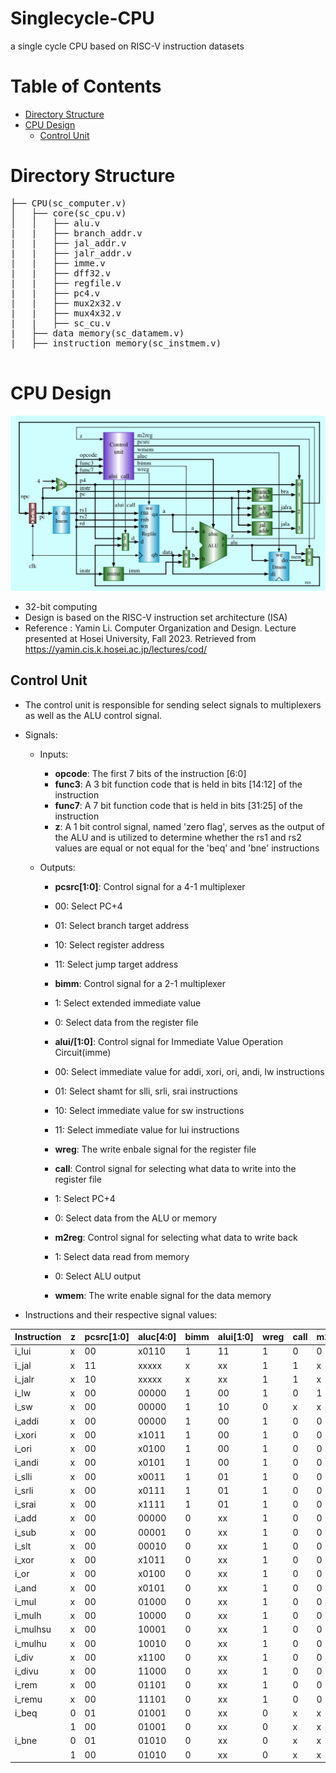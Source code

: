 # Singlecycle-CPU
a single cycle CPU based on RISC-V instruction datasets

Table of Contents
=================

* [Directory Structure](#directory-structure)
* [CPU Design](#cpu-design)
   * [Control Unit](#control-unit)

# Directory Structure
<pre>
├── CPU(sc_computer.v)
│   ├── core(sc_cpu.v)
│   │   ├── alu.v
|   |   ├── branch_addr.v
|   |   ├── jal_addr.v
|   |   ├── jalr_addr.v
|   |   ├── imme.v
|   |   ├── dff32.v
|   |   ├── regfile.v
|   |   ├── pc4.v
|   |   ├── mux2x32.v
|   |   ├── mux4x32.v
|   |   ├── sc_cu.v
|   ├── data memory(sc_datamem.v)
|   ├── instruction memory(sc_instmem.v)
  </pre>
  
# CPU Design
![](singlecycle.png)
- 32-bit computing  
- Design is based on the RISC-V instruction set architecture (ISA)
- Reference : Yamin Li. Computer Organization and Design. Lecture presented at Hosei University, Fall 2023. Retrieved from https://yamin.cis.k.hosei.ac.jp/lectures/cod/

## Control Unit
- The control unit is responsible for sending select signals to multiplexers as well as the ALU control signal.
- Signals:
	- Inputs:
		- **opcode**: The first 7 bits of the instruction \[6:0]	
		- **func3**: A 3 bit function code that is held in bits \[14:12] of the instruction 
		- **func7**: A 7 bit function code that is held in bits \[31:25] of the instruction
		- **z**: A 1 bit control signal, named 'zero flag', serves as the output of the ALU and is utilized to determine whether the rs1 and rs2 values are equal or not equal for the 'beq' and 'bne' instructions

	
	- Outputs:
		- **pcsrc\[1:0]**: Control signal for a 4-1 multiplexer
         - 00: Select PC+4
         - 01: Select branch target address
         - 10: Select register address
         - 11: Select jump target address

		 - **bimm**: Control signal for a 2-1 multiplexer
        - 1: Select extended immediate value
        - 0: Select data from the register file
          
		 - **alui/[1:0]**: Control signal for Immediate Value Operation Circuit(imme)
        - 00: Select immediate value for addi, xori, ori, andi, lw instructions
        - 01: Select shamt for slli, srli, srai instructions
        - 10: Select immediate value for sw instructions
        - 11: Select immediate value for lui instructions

		 - **wreg**: The write enbale signal for the register file
		 - **call**: Control signal for selecting what data to write into the register file
        - 1: Select PC+4
        - 0: Select data from the ALU or memory
		 - **m2reg**: Control signal for selecting what data to write back
       - 1: Select data read from memory
       - 0: Select ALU output
      - **wmem**: The write enable signal for the data memory

- Instructions and their respective signal values:
  
| Instruction    | z | pcsrc[1:0] | aluc[4:0] | bimm | alui[1:0] | wreg | call | m2reg | wmem |
| ------- | - | --------- | --------- | ---- | -------- | ---- | ---- | ----- | ---- |
| i_lui   | x | 00        | x0110     | 1    | 11       | 1    | 0    | 0     | 0    |
| i_jal   | x | 11        | xxxxx     | x    | xx       | 1    | 1    | x     | 0    |
| i_jalr  | x | 10        | xxxxx     | x    | xx       | 1    | 1    | x     | 0    |
| i_lw    | x | 00        | 00000     | 1    | 00       | 1    | 0    | 1     | 0    |
| i_sw    | x | 00        | 00000     | 1    | 10       | 0    | x    | x     | 1    |
| i_addi  | x | 00        | 00000     | 1    | 00       | 1    | 0    | 0     | 0    |
| i_xori  | x | 00        | x1011     | 1    | 00       | 1    | 0    | 0     | 0    |
| i_ori   | x | 00        | x0100     | 1    | 00       | 1    | 0    | 0     | 0    |
| i_andi  | x | 00        | x0101     | 1    | 00       | 1    | 0    | 0     | 0    |
| i_slli  | x | 00        | x0011     | 1    | 01       | 1    | 0    | 0     | 0    |
| i_srli  | x | 00        | x0111     | 1    | 01       | 1    | 0    | 0     | 0    |
| i_srai  | x | 00        | x1111     | 1    | 01       | 1    | 0    | 0     | 0    |
| i_add   | x | 00        | 00000     | 0    | xx       | 1    | 0    | 0     | 0    |
| i_sub   | x | 00        | 00001     | 0    | xx       | 1    | 0    | 0     | 0    |
| i_slt   | x | 00        | 00010     | 0    | xx       | 1    | 0    | 0     | 0    |
| i_xor   | x | 00        | x1011     | 0    | xx       | 1    | 0    | 0     | 0    |
| i_or    | x | 00        | x0100     | 0    | xx       | 1    | 0    | 0     | 0    |
| i_and   | x | 00        | x0101     | 0    | xx       | 1    | 0    | 0     | 0    |
| i_mul   | x | 00        | 01000     | 0    | xx       | 1    | 0    | 0     | 0    |
| i_mulh  | x | 00        | 10000     | 0    | xx       | 1    | 0    | 0     | 0    |
| i_mulhsu| x | 00        | 10001     | 0    | xx       | 1    | 0    | 0     | 0    |
| i_mulhu | x | 00        | 10010     | 0    | xx       | 1    | 0    | 0     | 0    |
| i_div   | x | 00        | x1100     | 0    | xx       | 1    | 0    | 0     | 0    |
| i_divu  | x | 00        | 11000     | 0    | xx       | 1    | 0    | 0     | 0    |
| i_rem   | x | 00        | 01101     | 0    | xx       | 1    | 0    | 0     | 0    |
| i_remu  | x | 00        | 11101     | 0    | xx       | 1    | 0    | 0     | 0    |
| i_beq   | 0 | 01        | 01001     | 0    | xx       | 0    | x    | x     | 0    |
|         | 1 | 00        | 01001     | 0    | xx       | 0    | x    | x     | 0    |
| i_bne   | 0 | 01        | 01010     | 0    | xx       | 0    | x    | x     | 0    |
|         | 1 | 00        | 01010     | 0    | xx       | 0    | x    | x     | 0    |




  
